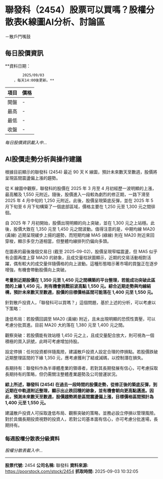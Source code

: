 # 聯發科（2454）股票可以買嗎？股權分散表K線圖AI分析、討論區
－散戶鬥嘴鼓

## 每日股價資訊

**資料日期：
        
            2025/09/03
        ，每天14:00後更新。**

| 項目 | 價格 |
|------|------|
| 開盤 | - |
| 最高 | - |
| 最低 | - |
| 收盤 | - |

*每日股價資訊載入中...*

## AI股價走勢分析與操作建議

根據目前顯示的聯發科 (2454) 最近 90 天 K 線圖，預計未來數天至數週，股價將呈現區間震盪偏上漲的趨勢。

從 K 線圖中觀察，聯發科的股價在 2025 年 3 月至 4 月初經歷一波明顯的上漲，最高觸及 1,550 元附近。隨後，股價進入一段較為劇烈的修正期，一路下滑至 2025 年 4 月中旬的 1,250 元附近。此後，股價呈現築底反彈，並在 2025 年 5 月下旬至 6 月下旬構築了一個底部區域，價格主要在 1,250 元至 1,300 元之間徘徊。

自 2025 年 7 月初開始，股價出現明顯的向上突破，並在 1,300 元之上站穩。此後，股價大致在 1,350 元至 1,450 元之間波動。值得注意的是，中期均線 MA20 (黃線) 近期呈現緩步上揚的趨勢，而短期均線 MA5 (綠線) 則在 MA20 附近來回穿梭，顯示多空力道相當，但整體均線排列仍偏向多頭。

在圖表的最後幾個交易日 (截至 2025-09-02)，股價呈現窄幅震盪，但 MA5 似乎有企圖再度上穿 MA20 的跡象，且成交量柱狀圖顯示，近期的交易活動相對活躍，偶有較大的成交量伴隨價格的向上波動。這種形態暗示著市場的買盤正在逐步增強，有機會帶動股價向上突破。

**考量到近期股價在 1,350 元至 1,450 元之間構築的平台整理，若能成功突破此區間的上緣 1,450 元，則有機會挑戰前波高點 1,550 元。綜合近期走勢與均線結構，預計未來數天至數週，股價的目標價格區間可能落在 1,400 元至 1,550 元。**

針對散戶投資人，「聯發科可以買嗎？」這個問題，基於上述的分析，可以考慮以下策略：

逢低布局：若股價回調至 MA20 (黃線) 附近，且未出現明顯的恐慌性賣壓，可以考慮分批買進。目前 MA20 大約落在 1,380 元至 1,400 元之間。

觀察突破：若股價能有效站穩 1,450 元之上，且成交量配合放大，則可視為一個積極的買入訊號，此時可考慮增加持股。

設定停損：任何投資都伴隨風險，建議散戶投資人設定合理的停損點。若股價跌破近期整理區間的下緣 1,350 元，應考慮獲利了結或減碼，以控制潛在損失。

長期持有：聯發科作為半導體產業的領導者，若對其長期發展有信心，可考慮採取長期持有的策略，但仍需關注整體產業趨勢及公司營運狀況。

**綜上所述，聯發科 (2454) 在過去一段時間的股價走勢，從修正後的築底反彈，到近期在中軌道附近整理，顯示出止跌回穩的跡象，並有機會朝向更高點邁進。因此，預測未來數天至數週，股價趨勢將是區間震盪偏上漲，目標價格區間預計為 1,400 元至 1,550 元。**

建議散戶投資人可採取逢低布局、觀察突破的策略，並務必設立停損以管理風險。對於具備長期投資視野的投資人，若對公司基本面有信心，亦可考慮分批進場，長期持有。

### 每週股權分散表分級資料

*股權分散表載入中...*

---

**股票代號:** 2454
**公司名稱:** 聯發科
**資料來源:** https://poorstock.com/stock/2454
**抓取時間:** 2025-09-03 10:32:05